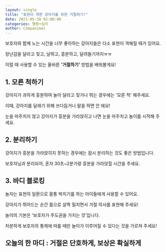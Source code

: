 ```yaml
---
layout: single
title: "표현이 격한 강아지를 위한 거절하기!"
date: 2021-05-30 02:00:00
categories: 행동+심리
author: Companimal
---
```


보호자와 함께 노는 시간을 너무 좋아하는 강아지들은 다소 표현이 격해질 때가 있어요.

장난감을 달라고 짖고, 날뛰고, 흥분하고, 달려들기까지ㅠㅠ

이럴 때 사용할 수 있는 올바른 **'거절하기'** 방법을 배워볼게요!

## 1. 모른 척하기

강아지가 과하게 흥분하여 놀아 달라고 짖거나 뛰는 경우에는 '모른 척' 해주세요.

이때, 강아지를 달래기 위해 쓰다듬거나 말을 하면 안 돼요!

눈을 마주치지 않고 강아지가 흥분을 가라앉히고 나면 눈을 마주치고 놀이를 시작해 주세요.

## 2. 분리하기

강아지가 흥분을 가라앉히지 못하는 경우에는 잠시 분리하는 것도 좋은 방법입니다.

보호자님과 분리되어, 혼자 30초~2분가량 흥분을 가라앉힐 시간을 주세요.

## 3. 바디 블로킹

놀자는 표현의 일환으로 몸통 박치기를 하는 아이들에게 사용할 수 있어요.

강아지가 뛰어드는 순간 몸으로 살짝 밀치면서 거절 의사를 표현해 주세요!

놀이의 기본은 '보호자가 주도권을 가지는 것'입니다.

차분하게 보호자의 통제에 따를 때만 놀이가 이루어질 수 있다는 것을 가르쳐 주세요!

## 오늘의 한 마디 : 거절은 단호하게, 보상은 확실하게
